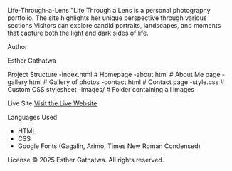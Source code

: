 Life-Through-a-Lens
"Life Through a Lens is a personal photography portfolio. The site highlights her unique perspective through various sections.Visitors can explore candid portraits, landscapes, and moments that capture both the light and dark sides of life.

Author

Esther Gathatwa


Project Structure
-index.html         # Homepage
-about.html         # About Me page
-gallery.html       # Gallery of photos
-contact.html       # Contact page
-style.css          # Custom CSS stylesheet
-images/            # Folder containing all images

Live Site
[Visit the Live Website](https://MikasaLightwood.github.io/Life-Through-a-Lens/)

Languages Used
- HTML
- CSS
- Google Fonts (Gagalin, Arimo, Times New Roman Condensed)


License
© 2025 Esther Gathatwa. All rights reserved.

